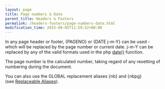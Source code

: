 ```yaml
---
layout: page
title: Page numbers & Date
parent_title: Headers & Footers
permalink: /headers-footers/page-numbers-date.html
modification_time: 2015-08-05T11:59:52+00:00
---
```




<p>In any page header or footer, {PAGENO} or {DATE j-m-Y} can be used - which will be replaced by the page number or current date. j-m-Y can be replaced by any of the valid formats used in the php <a href="http://www.php.net/manual/en/function.date.php" target="_blank">date()</a> function.</p>
<p>The page number is the calculated number, taking regard of any resetting of numbering during the document.</p>
<p>You can also use the GLOBAL replacement aliases {nb} and {nbpg} (see&nbsp;<a href="{{ "/what-else-can-i-do/replaceable-aliases.html" | prepend: site.baseurl }}">Replaceable Aliases</a>).</p>
<p>&nbsp;</p>

